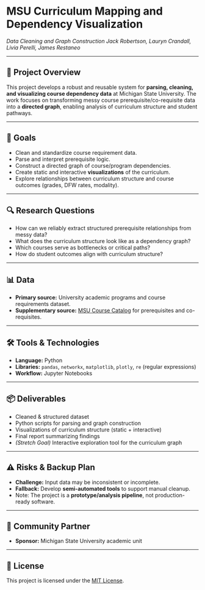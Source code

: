 # MSU Curriculum Mapping and Dependency Visualization  
*Data Cleaning and Graph Construction* 
*Jack Robertson, Lauryn Crandall, Livia Perelli, James Restaneo*

---

## 📘 Project Overview  
This project develops a robust and reusable system for **parsing, cleaning, and visualizing course dependency data** at Michigan State University. The work focuses on transforming messy course prerequisite/co-requisite data into a **directed graph**, enabling analysis of curriculum structure and student pathways.  

---

## 🎯 Goals  
- Clean and standardize course requirement data.  
- Parse and interpret prerequisite logic.  
- Construct a directed graph of course/program dependencies.  
- Create static and interactive **visualizations** of the curriculum.  
- Explore relationships between curriculum structure and course outcomes (grades, DFW rates, modality).  

---

## 🔍 Research Questions  
- How can we reliably extract structured prerequisite relationships from messy data?  
- What does the curriculum structure look like as a dependency graph?  
- Which courses serve as bottlenecks or critical paths?  
- How do student outcomes align with curriculum structure?  

---

## 📊 Data  
- **Primary source:** University academic programs and course requirements dataset.  
- **Supplementary source:** [MSU Course Catalog](https://reg.msu.edu/courses/search.aspx) for prerequisites and co-requisites.  

---

## 🛠️ Tools & Technologies  
- **Language:** Python  
- **Libraries:** `pandas`, `networkx`, `matplotlib`, `plotly`, `re` (regular expressions)  
- **Workflow:** Jupyter Notebooks  

---

## 📦 Deliverables  
- Cleaned & structured dataset  
- Python scripts for parsing and graph construction  
- Visualizations of curriculum structure (static + interactive)  
- Final report summarizing findings  
- *(Stretch Goal)* Interactive exploration tool for the curriculum graph  

---

## ⚠️ Risks & Backup Plan  
- **Challenge:** Input data may be inconsistent or incomplete.  
- **Fallback:** Develop **semi-automated tools** to support manual cleanup.  
- Note: The project is a **prototype/analysis pipeline**, not production-ready software.  

---

## 👥 Community Partner  
- **Sponsor:** Michigan State University academic unit
  
---

## 📄 License  
This project is licensed under the [MIT License](LICENSE.txt).  
